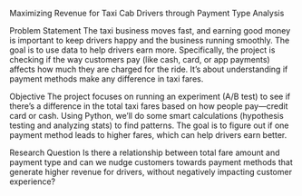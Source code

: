 Maximizing Revenue for Taxi Cab Drivers through Payment Type Analysis


Problem Statement
The taxi business moves fast, and earning good money is important to keep drivers happy and the business running smoothly. The goal is to use data to help drivers earn more. Specifically, the project is checking if the way customers pay (like cash, card, or app payments) affects how much they are charged for the ride. It’s about understanding if payment methods make any difference in taxi fares.

Objective
The project focuses on running an experiment (A/B test) to see if there’s a difference in the total taxi fares based on how people pay—credit card or cash. Using Python, we’ll do some smart calculations (hypothesis testing and analyzing stats) to find patterns. The goal is to figure out if one payment method leads to higher fares, which can help drivers earn better.

Research Question
Is there a relationship between total fare amount and payment type and can we nudge customers towards payment methods that generate higher revenue for drivers, without negatively impacting customer experience?
